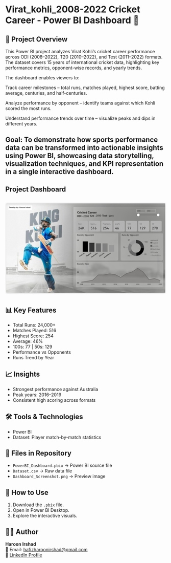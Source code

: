 # Virat_kohli_2008-2022 Cricket Career - Power BI Dashboard 🏏

## 📌 Project Overview
This Power BI project analyzes Virat Kohli’s cricket career performance across ODI (2008–2022), T20 (2010–2022), and Test (2011–2022) formats.
The dataset covers 15 years of international cricket data, highlighting key performance metrics, opponent-wise records, and yearly trends.

The dashboard enables viewers to:

Track career milestones – total runs, matches played, highest score, batting average, centuries, and half-centuries.

Analyze performance by opponent – identify teams against which Kohli scored the most runs.

Understand performance trends over time – visualize peaks and dips in different years.

Goal:
To demonstrate how sports performance data can be transformed into actionable insights using Power BI, showcasing data storytelling, visualization techniques, and KPI representation in a single interactive dashboard.
---

## Project Dashboard 

![img(1)](https://github.com/HafiHaroon/Virat_kohli_2008-2022/blob/main/img1.PNG)
---
## 📊 Key Features
- Total Runs: 24,000+
- Matches Played: 516
- Highest Score: 254
- Average: 46%
- 100s: 77 | 50s: 129
- Performance vs Opponents
- Runs Trend by Year

## 📈 Insights
- Strongest performance against Australia
- Peak years: 2016–2019
- Consistent high scoring across formats

## 🛠 Tools & Technologies
- Power BI
- Dataset: Player match-by-match statistics

## 📂 Files in Repository
- `PowerBI_Dashboard.pbix` → Power BI source file
- `Dataset.csv` → Raw data file
- `Dashboard_Screenshot.png` → Preview image

## 🚀 How to Use
1. Download the `.pbix` file.
2. Open in Power BI Desktop.
3. Explore the interactive visuals.

## 👨‍💻 Author
**Haroon Irshad**  
📧 Email: hafizharoonirshad@gmail.com  
🔗 [LinkedIn Profile](https://www.linkedin.com/in/haroon-irshad-0793261a6/)
